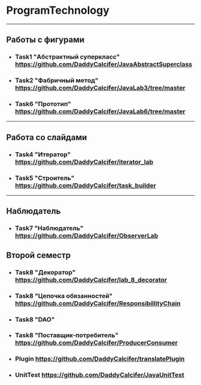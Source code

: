 # ProgramTechnology

---

## Работы с фигурами

- ### Task1 "Абстрактный суперкласс" https://github.com/DaddyCalcifer/JavaAbstractSuperclass
- ### Task2 "Фабричный метод" https://github.com/DaddyCalcifer/JavaLab3/tree/master 
- ### Task6 "Прототип" https://github.com/DaddyCalcifer/JavaLab6/tree/master

---

## Работа со слайдами

- ### Task4 "Итератор" https://github.com/DaddyCalcifer/iterator_lab
- ### Task5 "Строитель" https://github.com/DaddyCalcifer/task_builder

---

## Наблюдатель

- ### Task7 "Наблюдатель" https://github.com/DaddyCalcifer/ObserverLab

## Второй семестр

- ### Task8 "Декоратор" https://github.com/DaddyCalcifer/lab_8_decorator
- ### Task8 "Цепочка обязанностей" https://github.com/DaddyCalcifer/ResponsibillityChain
- ### Task8 "DAO" 
- ### Task8 "Поставщик-потребитель" https://github.com/DaddyCalcifer/ProducerConsumer
- ### Plugin https://github.com/DaddyCalcifer/translatePlugin
- ### UnitTest https://github.com/DaddyCalcifer/JavaUnitTest
